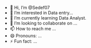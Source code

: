 - 👋 Hi, I’m @Sedef07
- 👀 I’m interested in Data entry...
- 🌱 I’m currently learning Data Analyst.
- 💞️ I’m looking to collaborate on ...
- 📫 How to reach me ...
- 😄 Pronouns: ...
- ⚡ Fun fact: ...

<!---
Sedef07/Sedef07 is a ✨ special ✨ repository because its `README.md` (this file) appears on your GitHub profile.
You can click the Preview link to take a look at your changes.
--->
